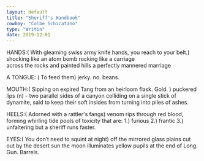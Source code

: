 ```yaml
---
layout: default
title: "Sheriff's Handbook"
cowboy: "Colbe Schicatano"
type: "Writin"
date: 2019-12-01
---
```

HANDS:( With gleaming swiss army knife hands, you reach to your belt.) 
shocking like an atom bomb    rocking like a carriage  
across the rocks and painted hills    a perfectly mannered marriage 

A TONGUE: ( To feed them)
jerky. 
no.
beans. 

MOUTH:( Sipping on expired Tang from an heirloom flask. Gold. )
puckered lips (n) -  two parallel sides of a canyon colliding on a single stick of dynamite,
said to keep their soft insides from turning into piles of ashes.
							                    
HEELS:( Adorned with a rattler's fangs)
venom rips through red blood, forming whirling tide pools of toxicity that are:
1.) furious 2.) frantic 3.) unfaltering     but a sheriff runs faster.

EYES:( You don’t need to squint at night)
off the mirrored glass plains       cut out by the desert sun     the moon illuminates
              yellow pupils at the end of Long. Gun. Barrels.


